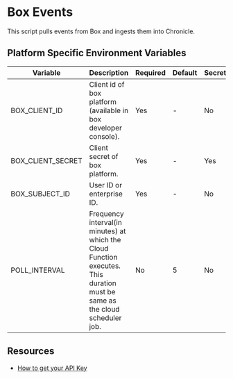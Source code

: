 # Box Events

This script pulls events from Box and ingests them into Chronicle.

## Platform Specific Environment Variables

| Variable          | Description                                                     | Required | Default | Secret |
| ----------------- | --------------------------------------------------------------- | -------- | ------- | ------ |
| BOX_CLIENT_ID     | Client id of box platform (available in box developer console). | Yes      | -       | No     |
| BOX_CLIENT_SECRET | Client secret of box platform.                                  | Yes      | -       | Yes    |
| BOX_SUBJECT_ID    | User ID or enterprise ID.                                       | Yes      | -       | No     |
| POLL_INTERVAL     | Frequency interval(in minutes) at which the Cloud Function executes. This duration must be same as the cloud scheduler job. | No      | 5       | No     | 

## Resources

- [How to get your API Key](https://support.box.com/hc/en-us/articles/360052055274-Developer-How-to-get-your-API-Key)
